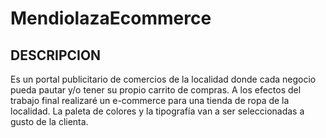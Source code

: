 # MendiolazaEcommerce
## DESCRIPCION
Es un portal publicitario de comercios de la localidad donde cada negocio pueda pautar y/o tener su propio carrito
de compras.
A los efectos del trabajo final realizaré un e-commerce para una tienda de ropa de la localidad.
La paleta de colores y la tipografía van a ser seleccionadas a gusto de la clienta.
